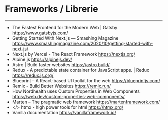 # Frameworks / Librerie




--- 


* The Fastest Frontend for the Modern Web | Gatsby <https://www.gatsbyjs.com/>
* Getting Started With Next.js — Smashing Magazine <https://www.smashingmagazine.com/2020/10/getting-started-with-next-js/>
* Next.js by Vercel - The React Framework <https://nextjs.org/>
* Alpine.js <https://alpinejs.dev/>
* Astro | Build faster websites <https://astro.build/>
* Redux - A predictable state container for JavaScript apps. | Redux <https://redux.js.org/>
* Blueprint – A React-based UI toolkit for the web <https://blueprintjs.com/>
* Remix - Build Better Websites <https://remix.run/>
* How Nordhealth uses Custom Properties in Web Components <https://web.dev/custom-properties-web-components/>
* Marten – The pragmatic web framework <https://martenframework.com/>
* </> htmx - high power tools for html <https://htmx.org/>
* Vanilla documentation <https://vanillaframework.io/>


